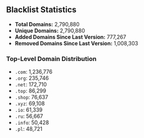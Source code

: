 ## Blacklist Statistics

- **Total Domains:** 2,790,880
- **Unique Domains:** 2,790,880
- **Added Domains Since Last Version:** 777,267
- **Removed Domains Since Last Version:** 1,008,303

### Top-Level Domain Distribution

-  `.com`: 1,236,776
-  `.org`: 235,746
-  `.net`: 172,710
-  `.top`: 86,299
-  `.shop`: 76,637
-  `.xyz`: 69,108
-  `.io`: 61,339
-  `.ru`: 56,667
-  `.info`: 50,428
-  `.pl`: 48,721
